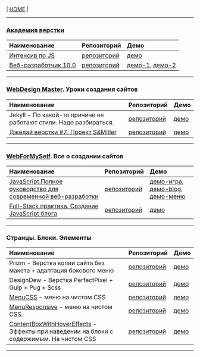 | [HOME](https://github.com/vik-vavilikhin/vik-vavilikhin.github.io) |

------------------------------------------------------------------------------------------
### **[Академия верстки](https://glo-academy.ru/frontenddeveloper/)**
|                      Наименование                      | Репозиторий | Демо |
|:-------------------------------------------------------|:------------|:-----|
|[Интенсив по JS](https://www.youtube.com/watch?v=NHB0OJg9CMU)|[репозиторий](https://github.com/vik-vavilikhin/IntensiveJS)|[демо](https://vik-vavilikhin.github.io/IntensiveJS/)|
|[Веб-разработчик 10.0](https://study.up-skills.ru/teach/control/stream/view/id/6290544)|[репозиторий](https://github.com/vik-vavilikhin/WebMaster10)|[демо-1](https://vik-vavilikhin.github.io/WebMaster10/in-work/dist/), [демо-2](https://vik-vavilikhin.github.io/WebMaster10/video_50/dist/)|

------------------------------------------------------------------------------------------
### **[WebDesign Master](https://webdesign-master.ru/). Уроки создания сайтов**
|                      Наименование                      | Репозиторий | Демо |
|:-------------------------------------------------------|:------------|:-----|
|Jekyll - По какой-то причине не работают стили. Надо разбираться.|[репозиторий](https://github.com/vik-vavilikhin/Jekyll)|[демо](https://vik-vavilikhin.github.io/Jekyll/dist/)|
|[Джедай вёрстки #7. Проект S&Mitler](https://www.youtube.com/watch?v=vWfRHtxy81Q&index=17&list=PLyf8LgkO_8q_-ELwz9tlMX8R5gMSRWNto)|[репозиторий](https://github.com/vik-vavilikhin/S-Mitler)|[демо](https://vik-vavilikhin.github.io/S-Mitler/app)|

------------------------------------------------------------------------------------------
### **[WebForMySelf](https://webformyself.com/). Все о создании сайтов**
|                      Наименование                      | Репозиторий | Демо |
|:-------------------------------------------------------|:------------|:-----|
|[JavaScript.Полное руководство для современной веб-разработки](https://webformyself.com/javascript/?utm_medium=systema&utm_source=nashikursi&utm_campaign=javascript)|[репозиторий](https://github.com/vik-vavilikhin/JScourse/tree/master/practice/game_ClikToBlock)|[демо-игра](https://vik-vavilikhin.github.io/JScourse/practice/game_ClikToBlock/),  [демо-blog](https://vik-vavilikhin.github.io/JScourse/practice/blog/dist/),  [демо-меню](https://vik-vavilikhin.github.io/JScourse/theory/block_07/)|
|[ Full-Stack практика. Создание JavaScript блога](https://www.youtube.com/watch?v=ixVQjTwqfe0&list=PLD-piGJ3Dtl2zA18HzryjQy9Dwa_1Hjs1)|[репозиторий](https://github.com/vik-vavilikhin/FullStackPractic)|[демо](https://vik-vavilikhin.github.io/FullStackPractic/)|

------------------------------------------------------------------------------------------
### **Странцы. Блоки. Элементы**
|                      Наименование                      | Репозиторий | Демо |
|:-------------------------------------------------------|:------------|:-----|
|Prizm - Верстка копии сайта без макета + адаптация бокового меню|[репозиторий](https://github.com/vik-vavilikhin/Prizm)|[демо](https://vik-vavilikhin.github.io/Prizm/app/assets)|
|DesignDew - Верстка PerfectPixel + Gulp + Pug + Scss|[репозиторий](https://github.com/vik-vavilikhin/DesignDew)|[демо](https://vik-vavilikhin.github.io/DesignDew/app/assets)|
|[MenuCSS](https://www.youtube.com/watch?v=K3C4NdzFHg0) - меню на чистом CSS.|[репозиторий](https://github.com/vik-vavilikhin/MenuCSS)|[демо](https://vik-vavilikhin.github.io/MenuCSS/dist/)|
|[MenuResponsive](https://www.youtube.com/watch?v=cQ6YQ8K5MRw) - меню на чистом CSS.|[репозиторий](https://github.com/vik-vavilikhin/MenuResponsive)|[демо](https://vik-vavilikhin.github.io/MenuResponsive/)|
|[ContentBoxWithHoverEffects](https://www.youtube.com/watch?v=IFai8qTKvEM) - Эффекты при наведении на блоки с содержимым. На чистом CSS|[репозиторий](https://github.com/vik-vavilikhin/ContentBoxWithHoverEffects)|[демо](https://vik-vavilikhin.github.io/ContentBoxWithHoverEffects/)|
------------------------------------------------------------------------------------------